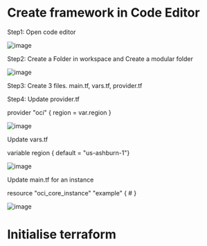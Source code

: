 # Create framework in Code Editor

Step1: Open code editor

![image](https://github.com/user-attachments/assets/0490c83f-0d00-49bd-bbf6-082c681aaa8b)

Step2: Create a Folder in workspace and Create a modular folder

![image](https://github.com/user-attachments/assets/c1b4a144-108d-4193-b947-a45e6c42cf54)

Step3: Create 3 files.
main.tf, vars.tf, provider.tf

Step4: Update provider.tf

provider "oci" {
  region = var.region
}

![image](https://github.com/user-attachments/assets/d7b794b2-ae9d-4a4b-ba72-f846200b8007)

Update vars.tf

variable region { default = "us-ashburn-1"}

![image](https://github.com/user-attachments/assets/7f77ea5b-baa4-4ab1-8348-2807a354f6d4)

Update main.tf for an instance

resource "oci_core_instance" "example" {
    #
}

![image](https://github.com/user-attachments/assets/9e4d0adc-c0fb-43a3-9596-1671ead69f9d)

# Initialise terraform





